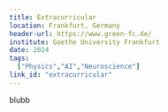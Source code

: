```yaml
---
title: Extracurricular
location: Frankfurt, Germany
header-url: https://www.green-fc.de/
institute: Goethe University Frankfurt
date: 2024
tags:
  ["Physics","AI","Neuroscience"]
link_id: "extracurricular"
---
```

blubb